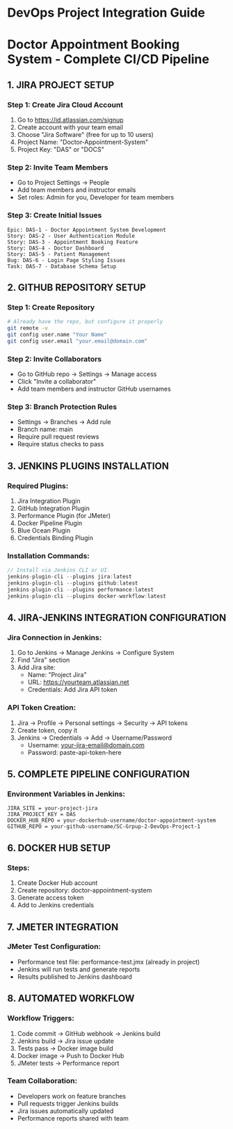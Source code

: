 # DevOps Project Integration Guide
# Doctor Appointment Booking System - Complete CI/CD Pipeline

## 1. JIRA PROJECT SETUP

### Step 1: Create Jira Cloud Account
1. Go to https://id.atlassian.com/signup
2. Create account with your team email
3. Choose "Jira Software" (free for up to 10 users)
4. Project Name: "Doctor-Appointment-System"
5. Project Key: "DAS" or "DOCS"

### Step 2: Invite Team Members
- Go to Project Settings → People
- Add team members and instructor emails
- Set roles: Admin for you, Developer for team members

### Step 3: Create Initial Issues
```
Epic: DAS-1 - Doctor Appointment System Development
Story: DAS-2 - User Authentication Module
Story: DAS-3 - Appointment Booking Feature
Story: DAS-4 - Doctor Dashboard
Story: DAS-5 - Patient Management
Bug: DAS-6 - Login Page Styling Issues
Task: DAS-7 - Database Schema Setup
```

## 2. GITHUB REPOSITORY SETUP

### Step 1: Create Repository
```bash
# Already have the repo, but configure it properly
git remote -v
git config user.name "Your Name"
git config user.email "your.email@domain.com"
```

### Step 2: Invite Collaborators
- Go to GitHub repo → Settings → Manage access
- Click "Invite a collaborator"
- Add team members and instructor GitHub usernames

### Step 3: Branch Protection Rules
- Settings → Branches → Add rule
- Branch name: main
- Require pull request reviews
- Require status checks to pass

## 3. JENKINS PLUGINS INSTALLATION

### Required Plugins:
1. Jira Integration Plugin
2. GitHub Integration Plugin
3. Performance Plugin (for JMeter)
4. Docker Pipeline Plugin
5. Blue Ocean Plugin
6. Credentials Binding Plugin

### Installation Commands:
```groovy
// Install via Jenkins CLI or UI
jenkins-plugin-cli --plugins jira:latest
jenkins-plugin-cli --plugins github:latest
jenkins-plugin-cli --plugins performance:latest
jenkins-plugin-cli --plugins docker-workflow:latest
```

## 4. JIRA-JENKINS INTEGRATION CONFIGURATION

### Jira Connection in Jenkins:
1. Go to Jenkins → Manage Jenkins → Configure System
2. Find "Jira" section
3. Add Jira site:
   - Name: "Project Jira"
   - URL: https://yourteam.atlassian.net
   - Credentials: Add Jira API token

### API Token Creation:
1. Jira → Profile → Personal settings → Security → API tokens
2. Create token, copy it
3. Jenkins → Credentials → Add → Username/Password
   - Username: your-jira-email@domain.com
   - Password: paste-api-token-here

## 5. COMPLETE PIPELINE CONFIGURATION

### Environment Variables in Jenkins:
```
JIRA_SITE = your-project-jira
JIRA_PROJECT_KEY = DAS
DOCKER_HUB_REPO = your-dockerhub-username/doctor-appointment-system
GITHUB_REPO = your-github-username/SC-Grpup-2-DevOps-Project-1
```

## 6. DOCKER HUB SETUP

### Steps:
1. Create Docker Hub account
2. Create repository: doctor-appointment-system
3. Generate access token
4. Add to Jenkins credentials

## 7. JMETER INTEGRATION

### JMeter Test Configuration:
- Performance test file: performance-test.jmx (already in project)
- Jenkins will run tests and generate reports
- Results published to Jenkins dashboard

## 8. AUTOMATED WORKFLOW

### Workflow Triggers:
1. Code commit → GitHub webhook → Jenkins build
2. Jenkins build → Jira issue update
3. Tests pass → Docker image build
4. Docker image → Push to Docker Hub
5. JMeter tests → Performance report

### Team Collaboration:
- Developers work on feature branches
- Pull requests trigger Jenkins builds
- Jira issues automatically updated
- Performance reports shared with team
